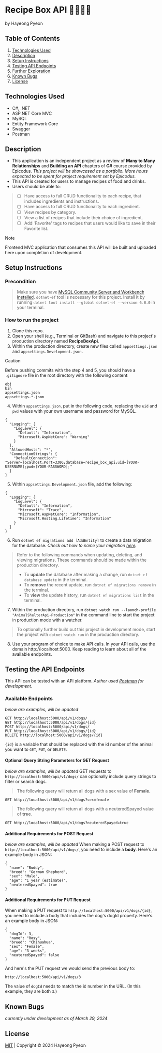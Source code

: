 # Recipe Box API 👩🏻‍🍳📖
by Hayeong Pyeon

## Table of Contents
1. [Technologies Used](#technologies-used)
2. [Description](#description)
3. [Setup Instructions](#setup-instructions)
4. [Testing API Endpoints](#testing-the-api-endpoints)
5. [Further Exploration](#further-exploration-versioning)
4. [Known Bugs](#known-bugs)
5. [License](#license)

## Technologies Used
- C#, .NET
- ASP.NET Core MVC
- MySQL
- Entity Framework Core
- Swagger 
- Postman 

## Description
- This application is an independent project as a review of **Many to Many Relationships** and **Building an API** chapters of **C#** course provided by Epicodus. *This project will be showcased as a portfolio. More hours expected to be spent for project requirement set by Epicodus.*
- This API is created for users to manage recipes of food and drinks.
- Users should be able to: 
> - [ ] Have access to full CRUD functionality to each recipe, that includes ingredients and instructions. 
> - [ ] Have access to full CRUD functionality to each ingredient.
> - [ ] View recipes by category.
> - [ ] View a list of recipes that include their choice of ingredient.
> - [ ] Add 'Favorite' tags to recipes that users would like to save in their Favorite list. 

> [!NOTE]
> Frontend MVC application that consumes this API will be built and uploaded here upon completion of development.

## Setup Instructions
### Precondition
> Make sure you have [MySQL Community Server and Workbench installed](https://full-time.learnhowtoprogram.com/c-and-net/getting-started-with-c/installing-and-configuring-mysql). 
> `dotnet-ef` tool is necessary for this project. Install it by running `dotnet tool install --global dotnet-ef --version 6.0.0` in your terminal. 
### How to run the project
1. Clone this repo.
2. Open your shell (e.g., Terminal or GitBash) and navigate to this project's production directory named **RecipeBoxApi**. 
3. Within the production directory, create new files called `appsettings.json` and `appsettings.Development.json`.
> [!CAUTION]
> Before pushing commits with the step 4 and 5, you should have a `.gitignore` file in the root directory with the following content:
```
obj
bin
appsettings.json
appsettings.*.json
```
4. Within `appsettings.json`, put in the following code, replacing the `uid` and `pwd` values with your own username and password for MySQL. 
```
{
  "Logging": {
    "LogLevel": {
      "Default": "Information",
      "Microsoft.AspNetCore": "Warning"
    }
  },
  "AllowedHosts": "*",
  "ConnectionStrings": {
    "DefaultConnection": "Server=localhost;Port=3306;database=recipe_box_api;uid=[YOUR-USERNAME];pwd=[YOUR-PASSWORD];"
  }
}
```
5. Within `appsettings.Development.json` file, add the following:
```
{
  "Logging": {
    "LogLevel": {
      "Default": "Information",
      "Microsoft": "Trace",
      "Microsoft.AspNetCore": "Information",
      "Microsoft.Hosting.Lifetime": "Information"
    }
  }
}
```
6. Run `dotnet ef migrations add [AddEntity]` to create a data migration for the database. *Check out how to name your migration [here](https://learn.microsoft.com/en-us/ef/core/managing-schemas/migrations/managing?tabs=dotnet-core-cli).*
> Refer to the following commands when updating, deleting, and viewing migrations. These commands should be made within the production directory. 
> - To **update** the database after making a change, run `dotnet ef database update` in the terminal. 
> - To **remove** the recent update, run `dotnet ef migrations remove` in the terminal. 
> - To **view** the update history, run `dotnet ef migrations list` in the terminal. 
7. Within the production directory, run `dotnet watch run --launch-profile "AnimalShelterApi-Production"` in the command line to start the project in production mode with a watcher.
> To optionally further build out this project in development mode, start the project with `dotnet watch run` in the production directory.
8. Use your program of choice to make API calls. In your API calls, use the domain http://localhost:5000. Keep reading to learn about all of the available endpoints.

## Testing the API Endpoints
This API can be tested with an API platform. *Author used [Postman](https://www.postman.com/) for development.*

### Available Endpoints
*below are examples, will be updated*
```
GET http://localhost:5000/api/v1/dogs/
GET http://localhost:5000/api/v1/dogs/{id}
POST http://localhost:5000/api/v1/dogs/
PUT http://localhost:5000/api/v1/dogs/{id}
DELETE http://localhost:5000/api/v1/dogs/{id}
```
`{id}` is a variable that should be replaced with the id number of the animal you want to `GET`, `PUT`, or `DELETE`. 

#### Optional Query String Parameters for GET Request
*below are examples, will be updated*
GET requests to `http://localhost:5000/api/v1/dogs/` can optionally include query strings to filter or search dogs.
> The following query will return all dogs with a sex value of **Female**. 
```
GET http://localhost:5000/api/v1/dogs?sex=female
```
> The following query will return all dogs with a neuteredSpayed value of **true**.
```
GET http://localhost:5000/api/v1/dogs?neuteredSpayed=true
```

#### Additional Requirements for POST Request
*below are examples, will be updated*
When making a POST request to `http://localhost:5000/api/v1/dogs/`, you need to include a **body**. Here's an example body in JSON:
```
{
  "name": "Buddy",
  "breed": "German Shepherd",
  "sex": "Male",
  "age": "1 year (estimate)",
  "neuteredSpayed": true
}
```
#### Additional Requirements for PUT Request
When making a PUT request to `http://localhost:5000/api/v1/dogs/{id}`, you need to include a body that includes the dog's dogId property. Here's an example body in JSON:
```
{
  "dogId": 3,
  "name": "Rosy",
  "breed": "Chihuahua",
  "sex": "Female",
  "age": "3 weeks",
  "neuteredSpayed": false
}
```
And here's the PUT request we would send the previous body to:
```
http://localhost:5000/api/v1/dogs/3
```
The value of `dogId` needs to match the id number in the URL. (In this example, they are both `3`.)

## Known Bugs
*currently under development as of March 29, 2024*

## License
[MIT](/LICENSE.txt) | Copyright © 2024 Hayeong Pyeon